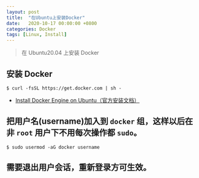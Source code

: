 ```yaml
---
layout: post
title:  "在Ubuntu上安装Docker"
date:   2020-10-17 00:00:00 +0800
categories: Docker
tags: [Linux, Install]
---
```


> 在 Ubuntu20.04 上安装 Docker

## 安装 Docker
```shell
$ curl -fsSL https://get.docker.com | sh -
```
* [Install Docker Engine on Ubuntu（官方安装文档）](https://docs.docker.com/engine/install/ubuntu/)

## 把用户名(username)加入到 ```docker``` 组，这样以后在非 ```root``` 用户下不用每次操作都 ```sudo```。
```shell
$ sudo usermod -aG docker username
```

## 需要退出用户会话，重新登录方可生效。

